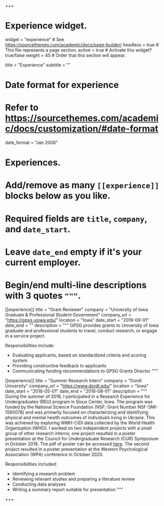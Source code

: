 +++
# Experience widget.
widget = "experience"  # See https://sourcethemes.com/academic/docs/page-builder/
headless = true  # This file represents a page section.
active = true  # Activate this widget? true/false
weight = 40  # Order that this section will appear.

title = "Experience"
subtitle = ""

# Date format for experience
#   Refer to https://sourcethemes.com/academic/docs/customization/#date-format
date_format = "Jan 2006"

# Experiences.
#   Add/remove as many `[[experience]]` blocks below as you like.
#   Required fields are `title`, `company`, and `date_start`.
#   Leave `date_end` empty if it's your current employer.
#   Begin/end multi-line descriptions with 3 quotes `"""`.

 [[experience]]
  title = "Grant Reviewer"
  company = "University of Iowa Graduate & Professional Student Government"
  company_url = "https://gpsg.uiowa.edu/"
  location = "Iowa"
  date_start = "2019-09-01"
  date_end = ""
  description = """
  GPSG provides grants to University of Iowa graduate and professional students to travel, conduct research, or engage in a service project.
  
  Responsibilities include:
  
  * Evaluating applicants, based on standardized criteria and scoring system
  * Providing constructive feedback to applicants 
  * Communicating funding recommendations to GPSG Grants Director
  """

[[experience]]
  title = "Summer Research Intern"
  company = "Dordt University"
  company_url = "https://www.dordt.edu/"
  location = "Iowa"
  date_start = "2018-05-01"
  date_end = "2018-08-01"
  description = """
During the summer of 2018, I participated in a Research Experience for Undergraduates (REU) program in Sioux Center, Iowa. The program was funded by the National Science Foundation (NSF; Grant Number NSF-SMI-1560078) and was primarily focused on characterizing and identifying physical and mental health outcomes of individuals living in Ukraine. This was achieved by exploring WMH-CIDI data collected by the World Health Organization (WHO). I worked on two independent projects with a small group of other research interns; one project resulted in a poster presentation at the Council for Undergraduate Research (CUR) Symposium in October 2018. The pdf of poster can be accessed [here](https://docs.google.com/gview?url=https://github.com/alfonso-martinez/IED_CUR2018/raw/master/IED%20Poster%20(REU%20CUR%202018)%20%5BFinal%5D.pdf). The second project resulted in a poster presentation at the Western Psychological Association (WPA) conference in October 2020.

Responsibilities included:
  
  * Identifying a research problem
  * Reviewing relevant studies and preparing a literature review
  * Conducting data analyses
  * Writing a summary report suitable for presentation
  """
  
+++
